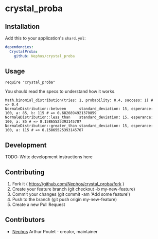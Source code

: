 # crystal_proba

## Installation


Add this to your application's `shard.yml`:

```yaml
dependencies:
  CrystalProba:
    github: Nephos/crystal_proba
```


## Usage


```crystal
require "crystal_proba"
```

You should read the specs to understand how it works.
```crystal
Math.binomial_distribution(tries: 1, probability: 0.4, success: 1) # => 0.4
NormaleDistribution::between      standard_deviation: 15, esperance: 100, a: 85, b: 115 # => 0.6826894921370859
NormaleDistribution::less_than    standard_deviation: 15, esperance: 100, a: 85 # => 0.15865525393145707
NormaleDistribution::greater_than standard_deviation: 15, esperance: 100, a: 115 # => 0.15865525393145707
```


## Development

TODO: Write development instructions here

## Contributing

1. Fork it ( https://github.com/Nephos/crystal_proba/fork )
2. Create your feature branch (git checkout -b my-new-feature)
3. Commit your changes (git commit -am 'Add some feature')
4. Push to the branch (git push origin my-new-feature)
5. Create a new Pull Request

## Contributors

- [Nephos](https://github.com/Nephos) Arthur Poulet - creator, maintainer
